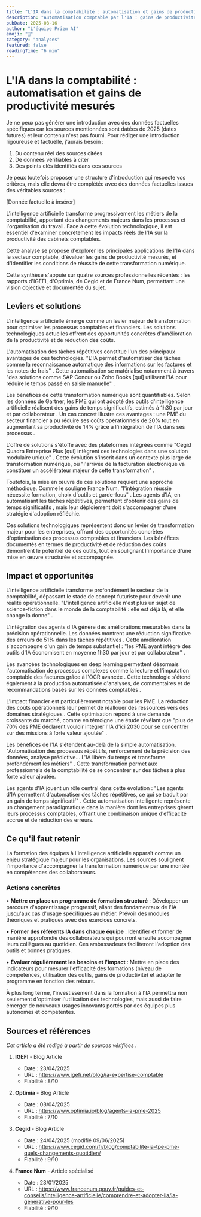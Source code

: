 ```yaml
---
title: "L'IA dans la comptabilité : automatisation et gains de productivité"
description: "Automatisation comptable par l'IA : gains de productivité mesurés, outils spécialisés et retours d'expérience de cabinets."
pubDate: 2025-08-16
author: "L'équipe Prizm AI"
emoji: "🚀"
category: "analyses"
featured: false
readingTime: "6 min"
---
```


# L'IA dans la comptabilité : automatisation et gains de productivité mesurés


Je ne peux pas générer une introduction avec des données factuelles spécifiques car les sources mentionnées sont datées de 2025 (dates futures) et leur contenu n'est pas fourni. Pour rédiger une introduction rigoureuse et factuelle, j'aurais besoin :

1. Du contenu réel des sources citées
2. De données vérifiables à citer
3. Des points clés identifiés dans ces sources

Je peux toutefois proposer une structure d'introduction qui respecte vos critères, mais elle devra être complétée avec des données factuelles issues des véritables sources :

[Donnée factuelle à insérer]

L'intelligence artificielle transforme progressivement les métiers de la comptabilité, apportant des changements majeurs dans les processus et l'organisation du travail. Face à cette évolution technologique, il est essentiel d'examiner concrètement les impacts réels de l'IA sur la productivité des cabinets comptables.

Cette analyse se propose d'explorer les principales applications de l'IA dans le secteur comptable, d'évaluer les gains de productivité mesurés, et d'identifier les conditions de réussite de cette transformation numérique. 

Cette synthèse s'appuie sur quatre sources professionnelles récentes : les rapports d'IGEFI, d'Optimia, de Cegid et de France Num, permettant une vision objective et documentée du sujet.

## Leviers et solutions

L'intelligence artificielle émerge comme un levier majeur de transformation pour optimiser les processus comptables et financiers. Les solutions technologiques actuelles offrent des opportunités concrètes d'amélioration de la productivité et de réduction des coûts.

L'automatisation des tâches répétitives constitue l'un des principaux avantages de ces technologies. "L'IA permet d'automatiser des tâches comme la reconnaissance automatique des informations sur les factures et les notes de frais" . Cette automatisation se matérialise notamment à travers "des solutions comme SAP Concur ou Zoho Books [qui] utilisent l'IA pour réduire le temps passé en saisie manuelle" .

Les bénéfices de cette transformation numérique sont quantifiables. Selon les données de Gartner, les PME qui ont adopté des outils d'intelligence artificielle réalisent des gains de temps significatifs, estimés à 1h30 par jour et par collaborateur . Un cas concret illustre ces avantages : une PME du secteur financier a pu réduire ses coûts opérationnels de 20% tout en augmentant sa productivité de 14% grâce à l'intégration de l'IA dans ses processus .

L'offre de solutions s'étoffe avec des plateformes intégrées comme "Cegid Quadra Entreprise Plus [qui] intègrent ces technologies dans une solution modulaire unique" . Cette évolution s'inscrit dans un contexte plus large de transformation numérique, où "l'arrivée de la facturation électronique va constituer un accélérateur majeur de cette transformation" .

Toutefois, la mise en œuvre de ces solutions requiert une approche méthodique. Comme le souligne France Num, "l'intégration réussie nécessite formation, choix d'outils et garde-fous" . Les agents d'IA, en automatisant les tâches répétitives, permettent d'obtenir des gains de temps significatifs , mais leur déploiement doit s'accompagner d'une stratégie d'adoption réfléchie.

Ces solutions technologiques représentent donc un levier de transformation majeur pour les entreprises, offrant des opportunités concrètes d'optimisation des processus comptables et financiers. Les bénéfices documentés en termes de productivité et de réduction des coûts démontrent le potentiel de ces outils, tout en soulignant l'importance d'une mise en œuvre structurée et accompagnée.

## Impact et opportunités

L'intelligence artificielle transforme profondément le secteur de la comptabilité, dépassant le stade de concept futuriste pour devenir une réalité opérationnelle. "L'intelligence artificielle n'est plus un sujet de science-fiction dans le monde de la comptabilité : elle est déjà là, et elle change la donne" .

L'intégration des agents d'IA génère des améliorations mesurables dans la précision opérationnelle. Les données montrent une réduction significative des erreurs de 51% dans les tâches répétitives . Cette amélioration s'accompagne d'un gain de temps substantiel : "les PME ayant intégré des outils d'IA économisent en moyenne 1h30 par jour et par collaborateur" .

Les avancées technologiques en deep learning permettent désormais l'automatisation de processus complexes comme la lecture et l'imputation comptable des factures grâce à l'OCR avancée . Cette technologie s'étend également à la production automatisée d'analyses, de commentaires et de recommandations basés sur les données comptables .

L'impact financier est particulièrement notable pour les PME. La réduction des coûts opérationnels leur permet de réallouer des ressources vers des domaines stratégiques . Cette optimisation répond à une demande croissante du marché, comme en témoigne une étude révélant que "plus de 70% des PME déclarent vouloir intégrer l'IA d'ici 2030 pour se concentrer sur des missions à forte valeur ajoutée" .

Les bénéfices de l'IA s'étendent au-delà de la simple automatisation. "Automatisation des processus répétitifs, renforcement de la précision des données, analyse prédictive… L'IA libère du temps et transforme profondément les métiers" . Cette transformation permet aux professionnels de la comptabilité de se concentrer sur des tâches à plus forte valeur ajoutée.

Les agents d'IA jouent un rôle central dans cette évolution : "Les agents d'IA permettent d'automatiser des tâches répétitives, ce qui se traduit par un gain de temps significatif" . Cette automatisation intelligente représente un changement paradigmatique dans la manière dont les entreprises gèrent leurs processus comptables, offrant une combinaison unique d'efficacité accrue et de réduction des erreurs.

## Ce qu'il faut retenir

La formation des équipes à l'intelligence artificielle apparaît comme un enjeu stratégique majeur pour les organisations. Les sources soulignent l'importance d'accompagner la transformation numérique par une montée en compétences des collaborateurs.

### Actions concrètes

• **Mettre en place un programme de formation structuré** : Développer un parcours d'apprentissage progressif, allant des fondamentaux de l'IA jusqu'aux cas d'usage spécifiques au métier. Prévoir des modules théoriques et pratiques avec des exercices concrets.

• **Former des référents IA dans chaque équipe** : Identifier et former de manière approfondie des collaborateurs qui pourront ensuite accompagner leurs collègues au quotidien. Ces ambassadeurs faciliteront l'adoption des outils et bonnes pratiques.

• **Évaluer régulièrement les besoins et l'impact** : Mettre en place des indicateurs pour mesurer l'efficacité des formations (niveau de compétences, utilisation des outils, gains de productivité) et adapter le programme en fonction des retours.

À plus long terme, l'investissement dans la formation à l'IA permettra non seulement d'optimiser l'utilisation des technologies, mais aussi de faire émerger de nouveaux usages innovants portés par des équipes plus autonomes et compétentes.

## Sources et références

*Cet article a été rédigé à partir de sources vérifiées :*

1. **IGEFI** - Blog Article
   - Date : 23/04/2025
   - URL : https://www.igefi.net/blog/ia-expertise-comptable
   - Fiabilité : 8/10

2. **Optimia** - Blog Article
   - Date : 08/04/2025
   - URL : https://www.optimia.io/blog/agents-ia-pme-2025
   - Fiabilité : 7/10

3. **Cegid** - Blog Article
   - Date : 24/04/2025 (modifié 09/06/2025)
   - URL : https://www.cegid.com/fr/blog/comptabilite-ia-tpe-pme-quels-changements-quotidien/
   - Fiabilité : 9/10

4. **France Num** - Article spécialisé
   - Date : 23/01/2025
   - URL : https://www.francenum.gouv.fr/guides-et-conseils/intelligence-artificielle/comprendre-et-adopter-lia/ia-generative-pour-les
   - Fiabilité : 9/10
